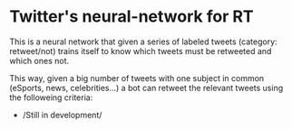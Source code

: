 # Twitter's neural-network for RT
This is a neural network that given a series of labeled tweets (category: retweet/not) trains itself to know which tweets must be retweeted and which ones not. 

This way, given a big number of tweets with one subject in common (eSports, news, celebrities...) a bot can retweet the relevant tweets using the followeing criteria:
* /Still in development/
